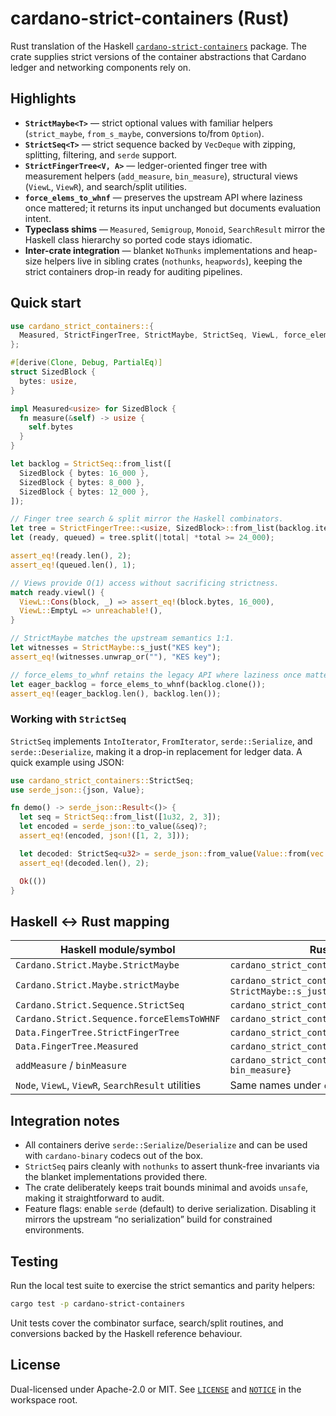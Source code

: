 # cardano-strict-containers (Rust)

Rust translation of the Haskell
[`cardano-strict-containers`](https://github.com/IntersectMBO/cardano-base/tree/master/cardano-strict-containers)
package. The crate supplies strict versions of the container abstractions that
Cardano ledger and networking components rely on.

## Highlights

- **`StrictMaybe<T>`** — strict optional values with familiar helpers
  (`strict_maybe`, `from_s_maybe`, conversions to/from `Option`).
- **`StrictSeq<T>`** — strict sequence backed by `VecDeque` with zipping,
  splitting, filtering, and `serde` support.
- **`StrictFingerTree<V, A>`** — ledger-oriented finger tree with measurement
  helpers (`add_measure`, `bin_measure`), structural views (`ViewL`, `ViewR`),
  and search/split utilities.
- **`force_elems_to_whnf`** — preserves the upstream API where laziness once
  mattered; it returns its input unchanged but documents evaluation intent.
- **Typeclass shims** — `Measured`, `Semigroup`, `Monoid`, `SearchResult`
  mirror the Haskell class hierarchy so ported code stays idiomatic.
- **Inter-crate integration** — blanket `NoThunks` implementations and
  heap-size helpers live in sibling crates (`nothunks`, `heapwords`), keeping
  the strict containers drop-in ready for auditing pipelines.

## Quick start

```rust
use cardano_strict_containers::{
  Measured, StrictFingerTree, StrictMaybe, StrictSeq, ViewL, force_elems_to_whnf,
};

#[derive(Clone, Debug, PartialEq)]
struct SizedBlock {
  bytes: usize,
}

impl Measured<usize> for SizedBlock {
  fn measure(&self) -> usize {
    self.bytes
  }
}

let backlog = StrictSeq::from_list([
  SizedBlock { bytes: 16_000 },
  SizedBlock { bytes: 8_000 },
  SizedBlock { bytes: 12_000 },
]);

// Finger tree search & split mirror the Haskell combinators.
let tree = StrictFingerTree::<usize, SizedBlock>::from_list(backlog.iter().cloned());
let (ready, queued) = tree.split(|total| *total >= 24_000);

assert_eq!(ready.len(), 2);
assert_eq!(queued.len(), 1);

// Views provide O(1) access without sacrificing strictness.
match ready.viewl() {
  ViewL::Cons(block, _) => assert_eq!(block.bytes, 16_000),
  ViewL::EmptyL => unreachable!(),
}

// StrictMaybe matches the upstream semantics 1:1.
let witnesses = StrictMaybe::s_just("KES key");
assert_eq!(witnesses.unwrap_or(""), "KES key");

// force_elems_to_whnf retains the legacy API where laziness once mattered.
let eager_backlog = force_elems_to_whnf(backlog.clone());
assert_eq!(eager_backlog.len(), backlog.len());
```

### Working with `StrictSeq`

`StrictSeq` implements `IntoIterator`, `FromIterator`, `serde::Serialize`, and
`serde::Deserialize`, making it a drop-in replacement for ledger data. A quick
example using JSON:

```rust
use cardano_strict_containers::StrictSeq;
use serde_json::{json, Value};

fn demo() -> serde_json::Result<()> {
  let seq = StrictSeq::from_list([1u32, 2, 3]);
  let encoded = serde_json::to_value(&seq)?;
  assert_eq!(encoded, json!([1, 2, 3]));

  let decoded: StrictSeq<u32> = serde_json::from_value(Value::from(vec![4, 5]))?;
  assert_eq!(decoded.len(), 2);

  Ok(())
}
```

## Haskell ↔ Rust mapping

| Haskell module/symbol | Rust equivalent |
|-----------------------|-----------------|
| `Cardano.Strict.Maybe.StrictMaybe` | `cardano_strict_containers::StrictMaybe` |
| `Cardano.Strict.Maybe.strictMaybe` | `cardano_strict_containers::strict_maybe` / `StrictMaybe::s_just` |
| `Cardano.Strict.Sequence.StrictSeq` | `cardano_strict_containers::StrictSeq` |
| `Cardano.Strict.Sequence.forceElemsToWHNF` | `cardano_strict_containers::force_elems_to_whnf` |
| `Data.FingerTree.StrictFingerTree` | `cardano_strict_containers::StrictFingerTree` |
| `Data.FingerTree.Measured` | `cardano_strict_containers::Measured` |
| `addMeasure` / `binMeasure` | `cardano_strict_containers::{add_measure, bin_measure}` |
| `Node`, `ViewL`, `ViewR`, `SearchResult` utilities | Same names under `cardano_strict_containers` |

## Integration notes

- All containers derive `serde::Serialize`/`Deserialize` and can be used with
  `cardano-binary` codecs out of the box.
- `StrictSeq` pairs cleanly with `nothunks` to assert thunk-free invariants via
  the blanket implementations provided there.
- The crate deliberately keeps trait bounds minimal and avoids `unsafe`, making
  it straightforward to audit.
- Feature flags: enable `serde` (default) to derive serialization. Disabling it
  mirrors the upstream “no serialization” build for constrained environments.

## Testing

Run the local test suite to exercise the strict semantics and parity helpers:

```bash
cargo test -p cardano-strict-containers
```

Unit tests cover the combinator surface, search/split routines, and conversions
backed by the Haskell reference behaviour.

## License

Dual-licensed under Apache-2.0 or MIT. See [`LICENSE`](../LICENSE) and
[`NOTICE`](../NOTICE) in the workspace root.
